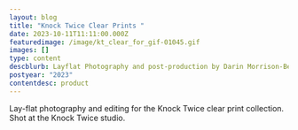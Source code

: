 ```yaml
---
layout: blog
title: "Knock Twice Clear Prints "
date: 2023-10-11T11:11:00.000Z
featuredimage: /image/kt_clear_for_gif-01045.gif
images: []
type: content
descblurb: Layflat Photography and post-production by Darin Morrison-Beer
postyear: "2023"
contentdesc: product
---
```

Lay-flat photography and editing for the Knock Twice clear print collection. Shot at the Knock Twice studio.
